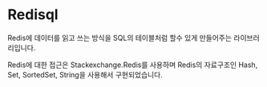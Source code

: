 # Redisql

Redis에 데이터를 읽고 쓰는 방식을 SQL의 테이블처럼 할수 있게 만들어주는 라이브러리입니다.

Redis에 대한 접근은 Stackexchange.Redis를 사용하며 Redis의 자료구조인 Hash, Set, SortedSet, String을 사용해서 구현되었습니다.

